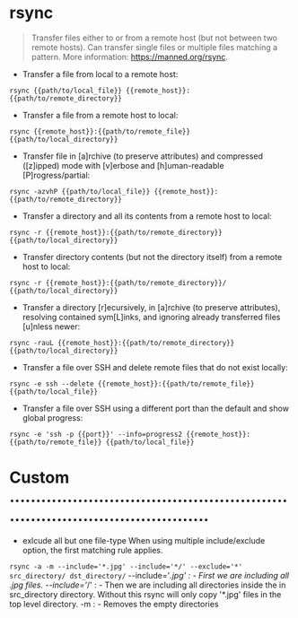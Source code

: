 # rsync

> Transfer files either to or from a remote host (but not between two remote hosts).
> Can transfer single files or multiple files matching a pattern.
> More information: <https://manned.org/rsync>.

- Transfer a file from local to a remote host:

`rsync {{path/to/local_file}} {{remote_host}}:{{path/to/remote_directory}}`

- Transfer a file from a remote host to local:

`rsync {{remote_host}}:{{path/to/remote_file}} {{path/to/local_directory}}`

- Transfer file in [a]rchive (to preserve attributes) and compressed ([z]ipped) mode with [v]erbose and [h]uman-readable [P]rogress/partial:

`rsync -azvhP {{path/to/local_file}} {{remote_host}}:{{path/to/remote_directory}}`

- Transfer a directory and all its contents from a remote host to local:

`rsync -r {{remote_host}}:{{path/to/remote_directory}} {{path/to/local_directory}}`

- Transfer directory contents (but not the directory itself) from a remote host to local:

`rsync -r {{remote_host}}:{{path/to/remote_directory}}/ {{path/to/local_directory}}`

- Transfer a directory [r]ecursively, in [a]rchive (to preserve attributes), resolving contained sym[L]inks, and ignoring already transferred files [u]nless newer:

`rsync -rauL {{remote_host}}:{{path/to/remote_directory}} {{path/to/local_directory}}`

- Transfer a file over SSH and delete remote files that do not exist locally:

`rsync -e ssh --delete {{remote_host}}:{{path/to/remote_file}} {{path/to/local_file}}`

- Transfer a file over SSH using a different port than the default and show global progress:

`rsync -e 'ssh -p {{port}}' --info=progress2 {{remote_host}}:{{path/to/remote_file}} {{path/to/local_file}}`


# Custom ...........................................................................................
- exlcude all but one file-type
  When using multiple include/exclude option, the first matching rule applies.


`rsync -a -m --include='*.jpg' --include='*/' --exclude='*' src_directory/ dst_directory/`
--include='*.jpg' : - First we are including all .jpg files.
--include='*/'    : - Then we are including all directories inside the in src_directory directory. Without this rsync will only copy '*.jpg' files in the top level directory.
-m                : - Removes the empty directories

